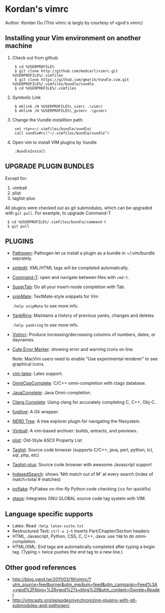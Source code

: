 Kordan's vimrc
==============
Author: Kordan Ou 
(This vimrc is largly by courtesy of vgod's vimrc)

Installing your Vim environment on another machine
--------------------------------------------------

1. Check out from github

		$ cd %USERPROFILE%
        $ git clone http://github.com/modcarl/vimrc.git %USERPROFILE%/.vimfiles
        $ git clone https://github.com/gmarik/Vundle.vim.git %USERPROFILE%/.vimfiles/bundle/vundle
        $ cd %USERPROFILE%/.vimfiles

2. Symbolic Link

		$ mklink /H %USERPROFILE%\_vimrc .\vimrc
		$ mklink /H %USERPROFILE%\_gvimrc .\gvimrc

3. Change the Vundle installtion path:

		set rtp+=~/.vimfiles/bundle/vundle/
		call vundle#rc("~/.vimfiles/bundle/vundle")

4. Open vim to install VIM plugins by Vundle		

		:BundleInstall
		
UPGRADE PLUGIN BUNDLES
----------------------

Except for:
1. vimball
2. plist
3. taglist-plus

All plugins were checked out as git submodules, 
which can be upgraded with `git pull`. For example, to upgrade Command-T 

     $ cd %USERPROFILE%/.vimfiles/bundle/command-t
     $ git pull


PLUGINS
-------

* [Pathogen](http://www.vim.org/scripts/script.php?script_id=2332): Pathogen let us install a plugin as a bundle in ~/.vim/bundle seprately.

* [xmledit](http://www.vim.org/scripts/script.php?script_id=301): XML/HTML tags will be completed automatically.

* [Command-T](https://github.com/wincent/Command-T): open and navigate between files with `cmd-t`.
  
* [SuperTab](http://www.vim.org/scripts/script.php?script_id=1643): Do all your insert-mode completion with Tab.

* [snipMate](http://www.vim.org/scripts/script.php?script_id=2540): TextMate-style snippets for Vim

  `:help snipMate` to see more info.

* [YankRing](http://www.vim.org/scripts/script.php?script_id=1234): Maintains a history of previous yanks, changes and deletes 
  
  `:help yankring` to see more info.

* [VisIncr](http://www.vim.org/scripts/script.php?script_id=670): Produce increasing/decreasing columns of numbers, dates, or daynames.
  
* [Cute Error Marker](http://www.vim.org/scripts/script.php?script_id=2653): showing error and warning icons on line.
  
   Note: MacVim users need to enable "Use experimental renderer" to see
   graphical icons.

* [vim-latex](http://vim-latex.sourceforge.net/): Latex support.

* [OmniCppComplete](http://www.vim.org/scripts/script.php?script_id=1520): C/C++ omni-completion with ctags database.

* [JavaComplete](http://www.vim.org/scripts/script.php?script_id=1785): Java Omni-completion.

* [Clang Complete](http://www.vim.org/scripts/script.php?script_id=3302): Using clang for accurately completing C, C++, Obj-C.

* [fugitive](http://www.vim.org/scripts/script.php?script_id=2975): A Git wrapper.

* [NERD Tree](http://www.vim.org/scripts/script.php?script_id=1658): A tree explorer plugin for navigating the filesystem.

* [Vimball](http://www.vim.org/scripts/script.php?script_id=1502): A vim-based archiver: builds, extracts, and previews.

* [plist](http://www.vim.org/scripts/script.php?script_id=1223): Old-Style ASCII Property List 

* [Taglist](http://www.vim.org/scripts/script.php?script_id=273): Source code browser (supports C/C++, java, perl, python, tcl, sql, php, etc) 

* [Taglist-plus](http://www.vim.org/scripts/script.php?script_id=3504): Source code browser with awesome Javascript support

* [IndexedSearch](http://www.vim.org/scripts/script.php?script_id=1682): shows 'Nth match out of M' at every search (index of match+total # matches) 

* [pyflake](http://www.vim.org/scripts/script.php?script_id=2441): PyFlakes on-the-fly Python code checking (:cc for quickfix)

* [gtags](http://www.vim.org/scripts/script.php?script_id=893): Integrates GNU GLOBAL source code tag system with VIM. 

Language specific supports
--------------------------

* Latex: Read `:help latex-suite.txt`
* Restructured Text: `ctrl-u 1~5` inserts Part/Chapter/Section headers
* HTML, Javascript, Python, CSS, C, C++, Java: use `TAB` to do omni-completion.
* HTML/XML: End tags are automatically completed after typing a begin tag. (Typing > twice pushes the end tag to a new line.)

Other good references
---------------------

* http://blog.vgod.tw/2011/03/19/vimrc/?utm_source=feedburner&utm_medium=feed&utm_campaign=Feed%3A+vgod%2Fblog+%28vgod%27s+blog%29&utm_content=Google+Reader
* http://vimcasts.org/episodes/synchronizing-plugins-with-git-submodules-and-pathogen/
